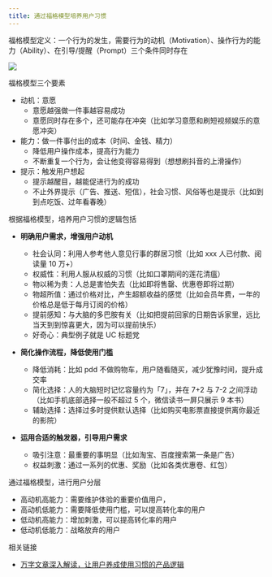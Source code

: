 ```yaml
---
title: 通过福格模型培养用户习惯
---
```


福格模型定义：一个行为的发生，需要行为的动机（Motivation）、操作行为的能力（Ability）、在引导/提醒（Prompt）三个条件同时存在

![](https://notesimgs.oss-cn-shanghai.aliyuncs.com/img/202405100721283.png)

福格模型三个要素

- 动机：意愿
    - 意愿越强做一件事越容易成功
    - 意愿同时存在多个，还可能存在冲突（比如学习意愿和刷短视频娱乐的意愿冲突）
- 能力：做一件事付出的成本（时间、金钱、精力）
    - 降低用户操作成本，提高行为能力
    - 不断重复一个行为，会让他变得容易得到（想想刷抖音的上滑操作）
- 提示：触发用户想起
    - 提示越醒目，越能促进行为的成功
    - 不止外界提示（广告、推送、短信），社会习惯、风俗等也是提示（比如到到点吃饭、过年看春晚）

根据福格模型，培养用户习惯的逻辑包括

- **明确用户需求，增强用户动机**
    - 社会认同：利用人参考他人意见行事的群居习惯（比如 xxx 人已付款、阅读量 10 万+）
    - 权威性：利用人服从权威的习惯（比如口罩期间的莲花清瘟）
    - 物以稀为贵：人总是害怕失去（比如即将售罄、优惠卷即将过期）
    - 物超所值：通过价格对比，产生超额收益的感觉（比如会员年费，一年的价格总是低于每月订阅的价格）
    - 提前感知：与大脑的多巴胺有关（比如把提前回家的日期告诉家里，远比当天到到惊喜更大，因为可以提前快乐）
    - 好奇心：典型例子就是 UC 标题党

- **简化操作流程，降低使用门槛**
    - 降低消耗：比如 pdd 不做购物车，用户随看随买，减少犹豫时间，提升成交率
    - 简化选择：人的大脑短时记忆容量约为「7」，并在 7+2 与 7-2 之间浮动（比如手机底部选择一般不超过 5 个，微信读书一屏只展示 9 本书）
    - 辅助选择：选择过多时提供默认选择（比如购买电影票直接提供离你最近的影院）

- **运用合适的触发器，引导用户需求**
    - 吸引注意：最重要的事明显（比如淘宝、百度搜索第一条是广告）
    - 权益刺激：通过一系列的优惠、奖励（比如各类优惠卷、红包）

通过福格模型，进行用户分层

- 高动机高能力：需要维护体验的重要价值用户，
- 高动机低能力：需要降低使用门槛，可以提高转化率的用户
- 低动机高能力：增加刺激，可以提高转化率的用户
- 低动机低能力：战略放弃的用户

相关链接

- [万字文章深入解读，让用户养成使用习惯的产品逻辑](https://www.zcool.com.cn/work/ZNjczMDA1NzY=.html?)
